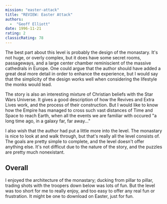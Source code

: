 ```yaml
---
mission: "easter-attack"
title: "REVIEW: Easter Attack"
authors: 
  -  "Geoff Elliott"
date: 1996-11-21
rating: 2
classicRating: 78
---
```


The best part about this level is probably the design of the monastary. It's not huge, or overly complex, but it does have some secret rooms, passageways, and a large center chamber reminiscient of the massive cathedrals in Europe. One could argue that the author should have added a great deal more detail in order to enhance the experience, but I would say that the simplicity of the design works well when considering the lifestyle the monks would lead.

The story is also an interesting mixture of Christian beliefs with the Star Wars Universe. It gives a good description of how the Revives and Extra Lives work, and the process of their construction. But I would like to know how the Empire has managed to cross such vast distances of Time and Space to reach Earth, when all the events we are familiar with occured "a long time ago, in a galaxy far, far away..."

I also wish that the author had put a little more into the level. The monastary is nice to look at and walk through, but that's really all the level consists of. The goals are pretty simple to complete, and the level doesn't offer anything else. It's not difficut due to the nature of the story, and the puzzles are pretty much nonexistant.

## Overall

I enjoyed the architecture of the monastary; ducking from pillar to pillar, trading shots with the troopers down below was lots of fun. But the level was too short for me to really enjoy, and too easy to offer any real fun or frustration. It might be one to download on Easter, just for fun.